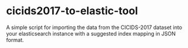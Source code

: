 # cicids2017-to-elastic-tool
A simple script for importing the data from the CICIDS-2017 dataset into your elasticsearch instance with a suggested index mapping in JSON format.
